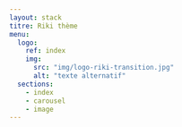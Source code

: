 ```yaml
---
layout: stack
titre: Riki thème
menu:
  logo:
    ref: index
    img:
      src: "img/logo-riki-transition.jpg"
      alt: "texte alternatif"
  sections:
    - index
    - carousel
    - image
---
```

